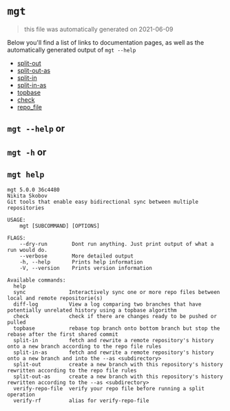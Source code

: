 # `mgt`

> this file was automatically generated on 2021-06-09

Below you'll find a list of links to documentation pages, as well as the
automatically generated output of `mgt --help`


* [split-out](./split-out.md)
* [split-out-as](./split-out-as.md)
* [split-in](./split-in.md)
* [split-in-as](./split-in-as.md)
* [topbase](./topbase.md)
* [check](./check.md)
* [repo_file](./repo_file.md)

## `mgt --help` or
## `mgt -h` or
## `mgt help`

```
mgt 5.0.0 36c4480
Nikita Skobov
Git tools that enable easy bidirectional sync between multiple repositories

USAGE:
    mgt [SUBCOMMAND] [OPTIONS]

FLAGS:
    --dry-run        Dont run anything. Just print output of what a run would do. 
    --verbose        More detailed output 
    -h, --help       Prints help information 
    -V, --version    Prints version information 

Available commands:
  help
  sync              Interactively sync one or more repo files between local and remote repositorie(s)
  diff-log          View a log comparing two branches that have potentially unrelated history using a topbase algorithm
  check             check if there are changes ready to be pushed or pulled
  topbase           rebase top branch onto bottom branch but stop the rebase after the first shared commit
  split-in          fetch and rewrite a remote repository's history onto a new branch according to the repo file rules
  split-in-as       fetch and rewrite a remote repository's history onto a new branch and into the --as <subdirectory>
  split-out         create a new branch with this repository's history rewritten according to the repo file rules
  split-out-as      create a new branch with this repository's history rewritten according to the --as <subdirectory>
  verify-repo-file  verify your repo file before running a split operation
  verify-rf         alias for verify-repo-file
```
